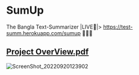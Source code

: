 # SumUp
The Bangla Text-Summarizer |LIVE🔴|> https://test-summ.herokuapp.com/sumup  🚀🚀🚀

## [Project OverView.pdf](https://github.com/khatamirock/summarizer/files/9429237/Project.Title.pdf)
![ScreenShot_20220920123902](https://user-images.githubusercontent.com/67198296/191185293-5d74db2f-e3dc-4947-89c3-fe40a0922d3d.png)
